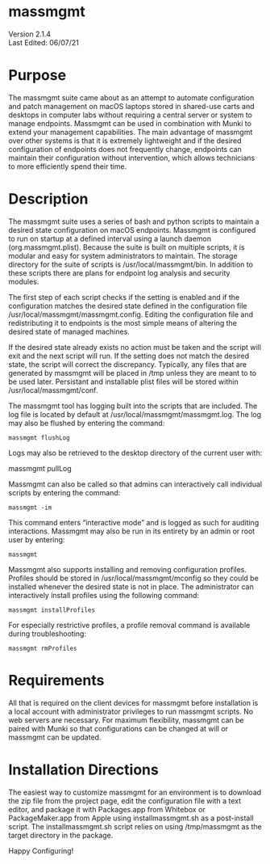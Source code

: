 # massmgmt
Version 2.1.4                                                           
Last Edited: 06/07/21                                                                                            

# Purpose
The massmgmt suite came about as an attempt to automate configuration and patch management
on macOS laptops stored in shared-use carts and desktops in computer labs without requiring a 
central server or system to manage endpoints. Massmgmt can be used in combination with Munki
to extend your management capabilities. The main advantage of massmgmt over other systems is
that it is extremely lightweight and if the desired configuration of endpoints does not
frequently change, endpoints can maintain their configuration without intervention, which 
allows technicians to more efficiently spend their time.

# Description
The massmgmt suite uses a series of bash and python scripts to maintain a desired 
state configuration on macOS endpoints. Massmgmt is configured to run on startup
at a defined interval using a launch daemon (org.massmgmt.plist). Because the 
suite is built on multiple scripts, it is modular and easy for system administrators to 
maintain. The storage directory for the suite of scripts is /usr/local/massmgmt/bin.
In addition to these scripts there are plans for endpoint log analysis and security
modules.

The first step of each script checks if the setting is enabled and if the 
configuration matches the desired state defined in the configuration file
/usr/local/massmgmt/massmgmt.config. Editing the configuration file and
redistributing it to endpoints is the most simple means of altering the desired
state of managed machines.

If the desired state already exists no action must be taken and the script will 
exit and the next script will run. If the setting does not match the desired 
state, the script will correct the discrepancy. Typically, any files that are 
generated by massmgmt will be placed in /tmp unless they are meant to to be used 
later. Persistant and installable plist files will be stored within 
/usr/local/massmgmt/conf.

The massmgmt tool has logging built into the scripts that are included. The
log file is located by default at /usr/local/massmgmt/massmgmt.log. The log may 
also be flushed by entering the command:

<code>massmgmt flushLog</code>

Logs may also be retrieved to the desktop directory of the current user with:

massmgmt pullLog</code>

Massmgmt can also be called so that admins can interactively call individual scripts
by entering the command:

<code>massmgmt -im</code>

This command enters “interactive mode” and is logged as such for auditing interactions.
Massmgmt may also be run in its entirety by an admin or root user by entering:

<code>massmgmt</code>

Massmgmt also supports installing and removing configuration profiles. Profiles should
be stored in /usr/local/massmgmt/mconfig so they could be installed whenever the desired
state is not in place. The administrator can interactively install profiles using the
following command:

<code>massmgmt installProfiles</code>

For especially restrictive profiles, a profile removal command is available during
troubleshooting:

<code>massmgmt rmProfiles</code>

# Requirements

All that is required on the client devices for massmgmt before installation is a local account 
with administrator privileges to run massmgmt scripts. No web servers are 
necessary. For maximum flexibility, massmgmt can be paired with Munki so that configurations
can be changed at will or massmgmt can be updated.

# Installation Directions

The easiest way to customize massmgmt for an environment is to download the zip file
from the project page, edit the configuration file with a text editor, and package it
with Packages.app from Whitebox or PackageMaker.app from Apple using installmassmgmt.sh
as a post-install script. The installmassmgmt.sh script relies on using /tmp/massmgmt
as the target directory in the package.

Happy Configuring!
